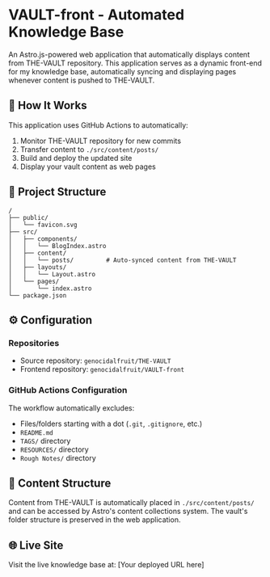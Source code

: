 # VAULT-front - Automated Knowledge Base

An Astro.js-powered web application that automatically displays content from THE-VAULT repository. This application serves as a dynamic front-end for my knowledge base, automatically syncing and displaying pages whenever content is pushed to THE-VAULT.

## 🔄 How It Works

This application uses GitHub Actions to automatically:

1. Monitor THE-VAULT repository for new commits
2. Transfer content to `./src/content/posts/`
3. Build and deploy the updated site
4. Display your vault content as web pages

## 🚀 Project Structure

```text
/
├── public/
│   └── favicon.svg
├── src/
│   ├── components/
│   │   └── BlogIndex.astro
│   ├── content/
│   │   └── posts/         # Auto-synced content from THE-VAULT
│   ├── layouts/
│   │   └── Layout.astro
│   └── pages/
│       └── index.astro
└── package.json
```

## ⚙️ Configuration

### Repositories

- Source repository: `genocidalfruit/THE-VAULT`
- Frontend repository: `genocidalfruit/VAULT-front`

### GitHub Actions Configuration

The workflow automatically excludes:

- Files/folders starting with a dot (`.git`, `.gitignore`, etc.)
- `README.md`
- `TAGS/` directory
- `RESOURCES/` directory
- `Rough Notes/` directory

## 📁 Content Structure

Content from THE-VAULT is automatically placed in `./src/content/posts/` and can be accessed by Astro's content collections system. The vault's folder structure is preserved in the web application.

## 🌐 Live Site

Visit the live knowledge base at: [Your deployed URL here]

